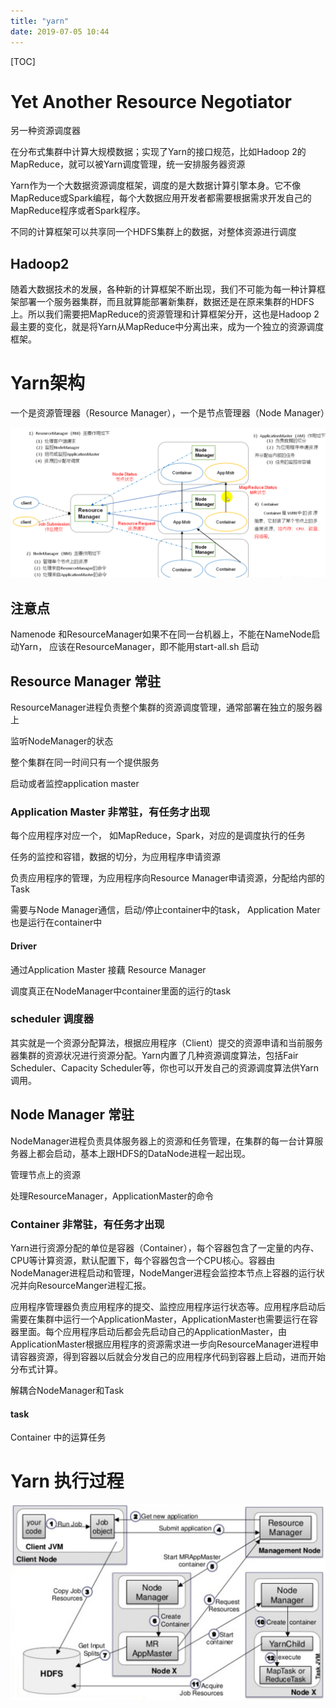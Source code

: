 ```yaml
---
title: "yarn"
date: 2019-07-05 10:44
---
```

[TOC]



# Yet Another Resource Negotiator

另一种资源调度器

在分布式集群中计算大规模数据；实现了Yarn的接口规范，比如Hadoop 2的MapReduce，就可以被Yarn调度管理，统一安排服务器资源

Yarn作为一个大数据资源调度框架，调度的是大数据计算引擎本身。它不像MapReduce或Spark编程，每个大数据应用开发者都需要根据需求开发自己的MapReduce程序或者Spark程序。

不同的计算框架可以共享同一个HDFS集群上的数据，对整体资源进行调度



## Hadoop2

随着大数据技术的发展，各种新的计算框架不断出现，我们不可能为每一种计算框架部署一个服务器集群，而且就算能部署新集群，数据还是在原来集群的HDFS上。所以我们需要把MapReduce的资源管理和计算框架分开，这也是Hadoop 2最主要的变化，就是将Yarn从MapReduce中分离出来，成为一个独立的资源调度框架。



# Yarn架构

一个是资源管理器（Resource Manager），一个是节点管理器（Node Manager）

![image-20200504130322069](yarn.assets/image-20200504130322069.png)

 

## 注意点

Namenode 和ResourceManager如果不在同一台机器上，不能在NameNode启动Yarn， 应该在ResourceManager，即不能用start-all.sh 启动





## Resource Manager 常驻

ResourceManager进程负责整个集群的资源调度管理，通常部署在独立的服务器上

监听NodeManager的状态

整个集群在同一时间只有一个提供服务

启动或者监控application master



### Application Master 非常驻，有任务才出现

每个应用程序对应一个， 如MapReduce，Spark，对应的是调度执行的任务

任务的监控和容错，数据的切分，为应用程序申请资源

负责应用程序的管理，为应用程序向Resource Manager申请资源，分配给内部的Task

需要与Node Manager通信，启动/停止container中的task， Application Mater也是运行在container中



#### Driver

通过Application Master 接藕 Resource Manager

调度真正在NodeManager中container里面的运行的task



### scheduler 调度器

其实就是一个资源分配算法，根据应用程序（Client）提交的资源申请和当前服务器集群的资源状况进行资源分配。Yarn内置了几种资源调度算法，包括Fair Scheduler、Capacity Scheduler等，你也可以开发自己的资源调度算法供Yarn调用。





 

## Node Manager 常驻

NodeManager进程负责具体服务器上的资源和任务管理，在集群的每一台计算服务器上都会启动，基本上跟HDFS的DataNode进程一起出现。

管理节点上的资源

处理ResourceManager，ApplicationMaster的命令



### Container 非常驻，有任务才出现

Yarn进行资源分配的单位是容器（Container），每个容器包含了一定量的内存、CPU等计算资源，默认配置下，每个容器包含一个CPU核心。容器由NodeManager进程启动和管理，NodeManger进程会监控本节点上容器的运行状况并向ResourceManger进程汇报。

应用程序管理器负责应用程序的提交、监控应用程序运行状态等。应用程序启动后需要在集群中运行一个ApplicationMaster，ApplicationMaster也需要运行在容器里面。每个应用程序启动后都会先启动自己的ApplicationMaster，由ApplicationMaster根据应用程序的资源需求进一步向ResourceManager进程申请容器资源，得到容器以后就会分发自己的应用程序代码到容器上启动，进而开始分布式计算。



解耦合NodeManager和Task







#### task

Container 中的运算任务



# Yarn 执行过程

![image-20200107224450034](yarn.assets/image-20200107224450034.png)




